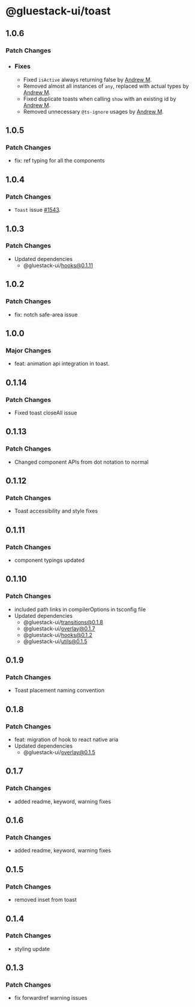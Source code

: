 # @gluestack-ui/toast

## 1.0.6

### Patch Changes

- ### Fixes

  - Fixed `isActive` always returning false by [Andrew M](https://github.com/evelant).
  - Removed almost all instances of `any`, replaced with actual types by [Andrew M](https://github.com/evelant).
  - Fixed duplicate toasts when calling `show` with an existing id by [Andrew M](https://github.com/evelant).
  - Removed unnecessary `@ts-ignore` usages by [Andrew M](https://github.com/evelant).

## 1.0.5

### Patch Changes

- fix: ref typing for all the components

## 1.0.4

### Patch Changes

- `Toast` issue [#1543](https://github.com/gluestack/gluestack-ui/issues/1543).

## 1.0.3

### Patch Changes

- Updated dependencies
  - @gluestack-ui/hooks@0.1.11

## 1.0.2

### Patch Changes

- fix: notch safe-area issue

## 1.0.0

### Major Changes

- feat: animation api integration in toast.

## 0.1.14

### Patch Changes

- Fixed toast closeAll issue

## 0.1.13

### Patch Changes

- Changed component APIs from dot notation to normal

## 0.1.12

### Patch Changes

- Toast accessibility and style fixes

## 0.1.11

### Patch Changes

- component typings updated

## 0.1.10

### Patch Changes

- included path links in compilerOptions in tsconfig file
- Updated dependencies
  - @gluestack-ui/transitions@0.1.8
  - @gluestack-ui/overlay@0.1.7
  - @gluestack-ui/hooks@0.1.2
  - @gluestack-ui/utils@0.1.5

## 0.1.9

### Patch Changes

- Toast placement naming convention

## 0.1.8

### Patch Changes

- feat: migration of hook to react native aria
- Updated dependencies
  - @gluestack-ui/overlay@0.1.5

## 0.1.7

### Patch Changes

- added readme, keyword, warning fixes

## 0.1.6

### Patch Changes

- added readme, keyword, warning fixes

## 0.1.5

### Patch Changes

- removed inset from toast

## 0.1.4

### Patch Changes

- styling update

## 0.1.3

### Patch Changes

- fix forwardref warning issues
